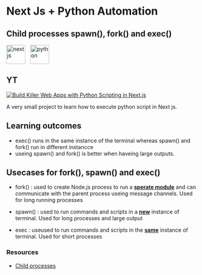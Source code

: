 # Next Js + Python Automation

## Child processes spawn(), fork() and exec()

<img align="left" alt="next js" width="50px" style="padding-right:10px;" src="https://www.svgrepo.com/show/354113/nextjs-icon.svg" />
<img align="left" alt="python" width="50px" style="padding-right:10px;" src="https://upload.wikimedia.org/wikipedia/commons/thumb/c/c3/Python-logo-notext.svg/1869px-Python-logo-notext.svg.png" />

<br/>
<br/>
<br/>

## YT

[![Build Killer Web Apps with Python Scripting in Next.js](https://ytcards.demolab.com/?id=snqgWx5tOzY&title=Build+Killer+Web+Apps+with+Python+Scripting+in+Next.js&lang=en&timestamp=1684440025&background_color=%230d1117&title_color=%23ffffff&stats_color=%23dedede&width=250 "Build Killer Web Apps with Python Scripting in Next.js")](https://www.youtube.com/watch?v=snqgWx5tOzY)

A very small project to learn how to execute python script in Next js.

## Learning outcomes

-   exec() runs in the same instance of the terminal whereas spawn() and fork() run in different instancce
-   useing spawn() and fork() is better when haveing large outputs.

## Usecases for fork(), spawn() and exec()

-   fork() : used to create Node.js process to run a <ins>**sperate module**</ins> and can communicate with the parent process useing message channels. Used for long running processes

-   spawn() : used to run commands and scripts in a <ins>**new**</ins> instance of terminal. Used for long processes and large output

-   exec : useused to run commands and scripts in the <ins>**same**</ins> instance of terminal. Used for short processes

### Resources

-   [Child processes](https://www.javatpoint.com/nodejs-child-process)

